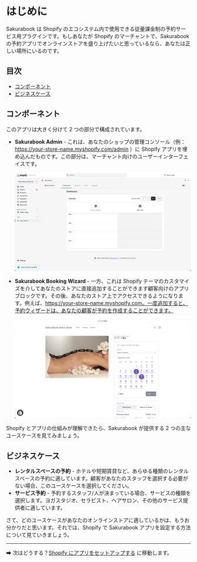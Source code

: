 # はじめに

Sakurabook は Shopify のエコシステム内で使用できる従量課金制の予約サービス用プラグインです。もしあなたが Shopify のマーチャントで、Sakurabook の予約アプリでオンラインストアを盛り上げたいと思っているなら、あなたは正しい場所にいるのです。

## 目次

- [コンポーネント](#コンポーネント)
- [ビジネスケース](#ビジネスケース)

## コンポーネント

このアプリは大きく分けて 2 つの部分で構成されています。

- **Sakurabook Admin** - これは、あなたのショップの管理コンソール（例：https://your-store-name.myshopify.com/admin ）に Shopify アプリを埋め込んだものです。この部分は、マーチャント向けのユーザーインターフェイスです。

  ![Alt text](../img/Screenshot%202022-08-28%20at%2010.51.06.png?raw=true "Sakurabook Admin")

- **Sakurabook Booking Wizard** - 一方、これは Shopify テーマのカスタマイズを介してあなたのストアに直接追加することができます顧客向けのアプリブロックです。その後、あなたのストア上でアクセスできるようになります。例えば、https://your-store-name.myshopify.com。一度追加すると、予約ウィザードは、あなたの顧客が予約を作成することができます。

  ![Alt text](../img/Screenshot%202022-08-28%20at%2010.54.43.png?raw=true "Sakurabook Booking Wizard")

Shopify とアプリの仕組みが理解できたら、Sakurabook が提供する 2 つの主なユースケースを見てみましょう。

## ビジネスケース

- **レンタルスペースの予約** - ホテルや短期賃貸など、あらゆる種類のレンタルスペースの予約に適しています。顧客があなたのスタッフを選択する必要がない場合、このユースケースを選択してください。
- **サービス予約** - 予約するスタッフ/人が決まっている場合、サービスの種類を選択します。ヨガスタジオ、セラピスト、ヘアサロン、その他のサービス提供者に適しています。

さて、どのユースケースがあなたのオンラインストアに適しているかは、もうお分かりだと思います。それでは、Shopify で Sakurabook アプリを設定する方法について見ていきましょう。

---

➡ 次はどうする？[Shopify にアプリをセットアップする](./setting-up-the-app-in-shopify.md) に移動します。
